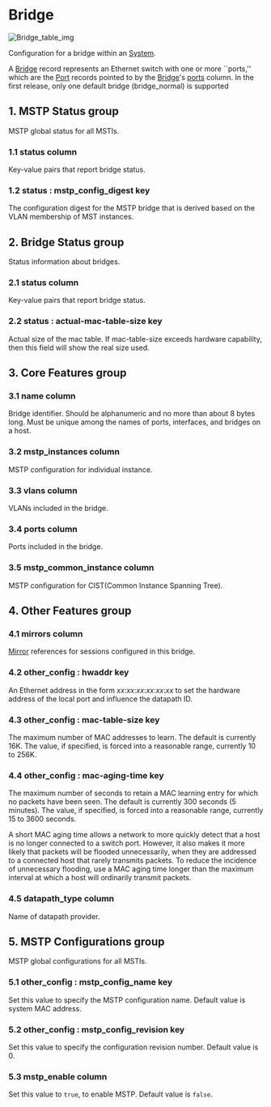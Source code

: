 # Bridge

![Bridge_table_img](http://www.plantuml.com/plantuml/img/0S41Flv0StHXSdHrRMmAS65ZQs5dPI0YKczlT21KOM9iPNCY87iAOsnXStCWJK532cDiONDp85DvStHbRGfZR65pSo1CRsTfOs5iNrDtQNHZQ0fz2dHlPsLqQ6Lo87iAOsnXStCWGd9fP6Tb2cDiONDp85PCGKuAOsnXStCWK6zoT0fZR65pSo1DKrHGNqDlRMrlRbz9RdDqOMvZPGfZR65pSo1DQN9oRt8AVGf2ScbaPsKWF2vaBY1DGKCAGd9fP6Tb82raBJuWJMboSczo2a9oQMHdPI0jP2q-851lSdGAGd9fP6Tb83mkP2uWJ6zdQMDXR5zJTsbqOsWAGd9fP6Tb82raBJuWJLDKK5z3RsrjRsvVIMvpT65kOsKAGd9fP6Tb83mjP2qWKtbpT6Lj2a9oQMHdPI0jP2q-85PCGKuAQ6baPI1ZQN9ZR6KAQ6baPI1jPMrYPN9p2cnbPsLkP21oQMTeT0fZRsvqQMvrRtCWR6bkPI0j83nYFdDqSczkPpmlOZuWScLcPN9bRcDb2cHlT7HbP21iQMvb82qWF6a-TsLXQpmlQJuWScLcPN9bRcDb2cLkP6nbPsLkP0f0PMvaTMri)

Configuration for a bridge within an [System](system.html).

A [Bridge](bridge.html) record represents an Ethernet switch with one or more
``ports,'' which are the [Port](port.html) records pointed to by the
[Bridge](bridge.html)'s [ports](bridge.html#ports-column) column. In the first release, only one
default bridge (bridge_normal) is supported

## 1. MSTP Status group

MSTP global status for all MSTIs.

### 1.1 status column

Key-value pairs that report bridge status.

### 1.2 status : mstp_config_digest key

The configuration digest for the MSTP bridge that is derived based on the VLAN
membership of MST instances.

## 2. Bridge Status group

Status information about bridges.

### 2.1 status column

Key-value pairs that report bridge status.

### 2.2 status : actual-mac-table-size key

Actual size of the mac table. If mac-table-size exceeds hardware capability,
then this field will show the real size used.

## 3. Core Features group

### 3.1 name column

Bridge identifier.  Should be alphanumeric and no more than about 8 bytes long.
Must be unique among the names of ports, interfaces, and bridges on a host.

### 3.2 mstp_instances column

MSTP configuration for individual instance.

### 3.3 vlans column

VLANs included in the bridge.

### 3.4 ports column

Ports included in the bridge.

### 3.5 mstp_common_instance column

MSTP configuration for CIST(Common Instance Spanning Tree).

## 4. Other Features group

### 4.1 mirrors column

[Mirror](mirror.html) references for sessions configured in this bridge.

### 4.2 other_config : hwaddr key

An Ethernet address in the form _xx_:_xx_:_xx_:_xx_:_xx_:_xx_ to set the
hardware address of the local port and influence the datapath ID.

### 4.3 other_config : mac-table-size key

The maximum number of MAC addresses to learn.  The default is currently 16K.
The value, if specified, is forced into a reasonable range, currently 10 to
256K.

### 4.4 other_config : mac-aging-time key

The maximum number of seconds to retain a MAC learning entry for which no
packets have been seen.  The default is currently 300 seconds (5 minutes).  The
value, if specified, is forced into a reasonable range, currently 15 to 3600
seconds.

A short MAC aging time allows a network to more quickly detect that a host is no
longer connected to a switch port.  However, it also makes it more likely that
packets will be flooded unnecessarily, when they are addressed to a connected
host that rarely transmits packets.  To reduce the incidence of unnecessary
flooding, use a MAC aging time longer than the maximum interval at which a host
will ordinarily transmit packets.

### 4.5 datapath_type column

Name of datapath provider.

## 5. MSTP Configurations group

MSTP global configurations for all MSTIs.

### 5.1 other_config : mstp_config_name key

Set this value to specify the MSTP configuration name. Default value is system
MAC address.

### 5.2 other_config : mstp_config_revision key

Set this value to specify the configuration revision number. Default value is 0.

### 5.3 mstp_enable column

Set this value to `true`, to enable MSTP. Default value is `false`.

